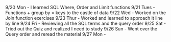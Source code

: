 9/20 Mon - I learned SQL Where, Order and Limit functions 
9/21 Tues - Functions + group by = keys to the castle of data
9/22 Wed - Worked on the Join function exercises
9/23 Thur - Worked and learned to approach it line by line
9/24 Fri - Reviewing all the SQL terms and the query order
9/25 Sat - Tried out the Quiz and realized I need to study
9/26 Sun - Went over the Query order and reread the material
9/27 Mon - 